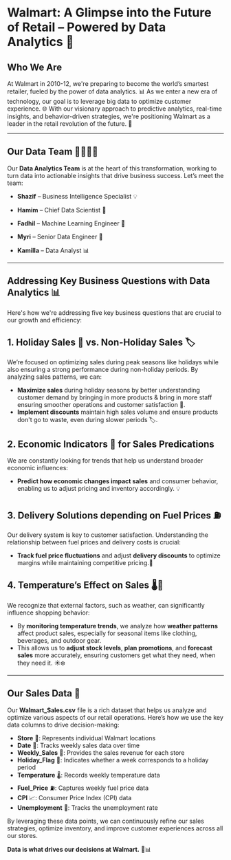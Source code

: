   # Walmart: A Glimpse into the Future of Retail – Powered by Data Analytics 🚀

## **Who We Are**

At Walmart in 2010-12, we're preparing to become the world’s smartest retailer, fueled by the power of data analytics. 📊 As we enter a new era of technology, our goal is to leverage big data to optimize customer experience. 🌐 With our visionary approach to predictive analytics, real-time insights, and behavior-driven strategies, we're positioning Walmart as a leader in the retail revolution of the future. 🔮

---

## **Our Data Team** 👩‍💻👨‍💻

Our **Data Analytics Team** is at the heart of this transformation, working  to turn data into actionable insights that drive business success. Let’s meet the team:

- **Shazif** – Business Intelligence Specialist 💡

- **Hamim** – Chief Data Scientist 🤖

- **Fadhil** – Machine Learning Engineer 🧠

- **Myri** – Senior Data Engineer 🔧

- **Kamilla** – Data Analyst 📊

---

## **Addressing Key Business Questions with Data Analytics** 📊

Here's how we're addressing five key business questions that are crucial to our growth and efficiency:

## **1. Holiday Sales 🎄 vs. Non-Holiday Sales 🏷️**
We’re focused on optimizing sales during peak seasons like holidays while also ensuring a strong performance during non-holiday periods. By analyzing sales patterns, we can:
- **Maximize sales** during holiday seasons by better understanding customer demand by bringing in more products & bring in more staff ensuring smoother operations and customer satisfaction 🎁.
- **Implement discounts** maintain high sales volume and ensure products don't go to waste, even during slower periods 🏷️.

## **2. Economic Indicators 💼 for Sales Predications**
We are constantly looking for trends that help us understand broader economic influences:
- **Predict how economic changes impact sales** and consumer behavior, enabling us to adjust pricing and inventory accordingly. 💡

## **3. Delivery Solutions depending on Fuel Prices ⛽**
Our delivery system is key to customer satisfaction. Understanding the relationship between fuel prices and delivery costs is crucial:
- **Track fuel price fluctuations** and adjust **delivery discounts** to optimize margins while maintaining competitive pricing.💸

## **4. Temperature’s Effect on Sales 🌡️🛒**
We recognize that external factors, such as weather, can significantly influence shopping behavior:
- By **monitoring temperature trends**, we analyze how **weather patterns** affect product sales, especially for seasonal items like clothing, beverages, and outdoor gear.
- This allows us to **adjust stock levels**, **plan promotions**, and **forecast sales** more accurately, ensuring customers get what they need, when they need it. ☀️❄️

---

## **Our Sales Data 🚀**

Our **Walmart_Sales.csv** file is a rich dataset that helps us analyze and optimize various aspects of our retail operations. Here’s how we use the key data columns to drive decision-making:

- **Store** 🏪: Represents individual Walmart locations
- **Date** 📅: Tracks weekly sales data over time
- **Weekly_Sales** 💸: Provides the sales revenue for each store
- **Holiday_Flag** 🎄: Indicates whether a week corresponds to a holiday period
- **Temperature** 🌡️: Records weekly temperature data
- **Fuel_Price** ⛽: Captures weekly fuel price data
- **CPI** 📈: Consumer Price Index (CPI) data
- **Unemployment** 💼: Tracks the unemployment rate

By leveraging these data points, we can continuously refine our sales strategies, optimize inventory, and improve customer experiences across all our stores.

**Data is what drives our decisions at Walmart.** 🛒📊
